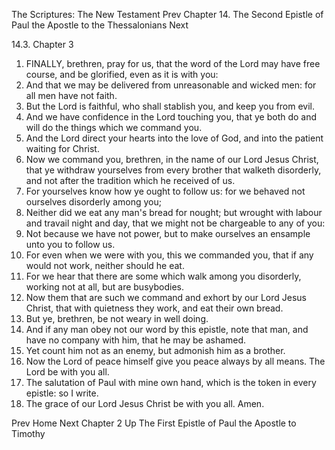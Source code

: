 The Scriptures: The New Testament
Prev
Chapter 14. The Second Epistle of Paul the Apostle to the Thessalonians
Next

14.3. Chapter 3
1. FINALLY, brethren, pray for us, that the word of the Lord may have free course, and be glorified, even as it is with you:
2. And that we may be delivered from unreasonable and wicked men: for all men have not faith.
3. But the Lord is faithful, who shall stablish you, and keep you from evil.
4. And we have confidence in the Lord touching you, that ye both do and will do the things which we command you.
5. And the Lord direct your hearts into the love of God, and into the patient waiting for Christ.
6. Now we command you, brethren, in the name of our Lord Jesus Christ, that ye withdraw yourselves from every brother that walketh disorderly, and not after the tradition which he received of us.
7. For yourselves know how ye ought to follow us: for we behaved not ourselves disorderly among you;
8. Neither did we eat any man's bread for nought; but wrought with labour and travail night and day, that we might not be chargeable to any of you:
9. Not because we have not power, but to make ourselves an ensample unto you to follow us.
10. For even when we were with you, this we commanded you, that if any would not work, neither should he eat.
11. For we hear that there are some which walk among you disorderly, working not at all, but are busybodies.
12. Now them that are such we command and exhort by our Lord Jesus Christ, that with quietness they work, and eat their own bread.
13. But ye, brethren, be not weary in well doing.
14. And if any man obey not our word by this epistle, note that man, and have no company with him, that he may be ashamed.
15. Yet count him not as an enemy, but admonish him as a brother.
16. Now the Lord of peace himself give you peace always by all means. The Lord be with you all.
17. The salutation of Paul with mine own hand, which is the token in every epistle: so I write.
18. The grace of our Lord Jesus Christ be with you all. Amen.

Prev
Home
Next
Chapter 2
Up
The First Epistle of Paul the Apostle to Timothy

